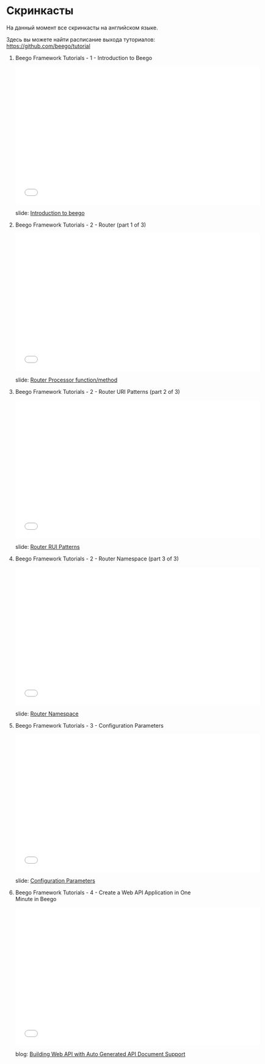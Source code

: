 # Скринкасты

На данный момент все скринкасты на английском языке.

Здесь вы можете найти расписание выхода туториалов:
https://github.com/beego/tutorial

1. Beego Framework Tutorials - 1 - Introduction to Beego

	<iframe width="640" height="360" src="//www.youtube.com/embed/zvXDgfoUKFY" frameborder="0" allowfullscreen></iframe>

	slide: [Introduction to beego](http://go-talks.appspot.com/github.com/beego/tutorial/en/1/why_beego.slide#1)

2. Beego Framework Tutorials - 2 - Router (part 1 of 3)

	<iframe width="640" height="360" src="//www.youtube.com/embed/LvAFH-oLvqY" frameborder="0" allowfullscreen></iframe>

	slide: [Router Processor function/method](http://go-talks.appspot.com/github.com/beego/tutorial/en/2/router.part1.slide)


3. Beego Framework Tutorials - 2 - Router URI Patterns (part 2 of 3)

    <iframe width="640" height="360" src="//www.youtube.com/embed/81kxo6FcoOw" frameborder="0" allowfullscreen></iframe>

    slide: [Router RUI Patterns](http://go-talks.appspot.com/github.com/beego/tutorial/en/2/router.part2.slide)


4. Beego Framework Tutorials - 2 - Router Namespace (part 3 of 3)

    <iframe width="640" height="360" src="//www.youtube.com/embed/W9tBcTcXGeo" frameborder="0" allowfullscreen></iframe>

    slide: [Router Namespace](http://go-talks.appspot.com/github.com/beego/tutorial/en/2/router.part3.slide)

5. Beego Framework Tutorials - 3 - Configuration Parameters

    <iframe width="640" height="360" src="//www.youtube.com/embed/F3tieL1lX1I" frameborder="0" allowfullscreen></iframe>

    slide: [Configuration Parameters](http://go-talks.appspot.com/github.com/beego/tutorial/en/3/params.slide)

6. Beego Framework Tutorials - 4 - Create a Web API Application in One
   Minute in Beego

    <iframe width="640" height="360" src="//www.youtube.com/embed/w7RziV_Sn-g" frameborder="0" allowfullscreen></iframe>

    blog: [Building Web API with Auto Generated API Document Support](http://beego.me/blog/beego_api)
